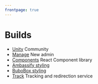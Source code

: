 ```yaml
---
frontpage: true
---
```


# Builds

- [Unity](/unity/) Community
- [Manage](/manage/) New admin
- [Components](/components/) React Component library
 - [Ambassify styling](/components/)
 - [BuboBox styling](/components/bbbx.htm)
- [Track](/track/) Tracking and redirection service
